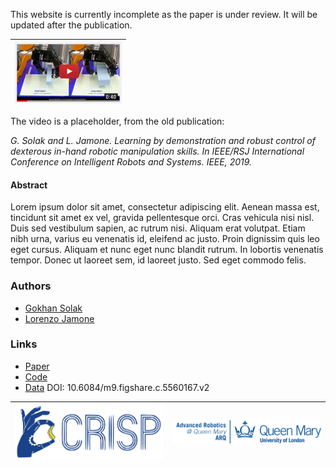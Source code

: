 
This website is currently incomplete as the paper is under review. It will be updated after the publication.

| [![Youtube video](youtube-preview.png)](http://www.youtube.com/watch?v=BsC-uR-y08Q) |
| :---: |

The video is a placeholder, from the old publication:

*G. Solak and L. Jamone. Learning by demonstration and robust control of dexterous in-hand robotic manipulation skills. In IEEE/RSJ International Conference on Intelligent Robots and Systems. IEEE, 2019.*

#### Abstract
Lorem ipsum dolor sit amet, consectetur adipiscing elit. Aenean massa est, tincidunt sit amet ex vel, gravida pellentesque orci. Cras vehicula nisi nisl. Duis sed vestibulum sapien, ac rutrum nisi. Aliquam erat volutpat. Etiam nibh urna, varius eu venenatis id, eleifend ac justo. Proin dignissim quis leo eget cursus. Aliquam et nunc eget nunc blandit rutrum. In lobortis venenatis tempor. Donec ut laoreet sem, id laoreet justo. Sed eget commodo felis.

### Authors
* [Gokhan Solak](https://scholar.google.com/citations?user=yuOV2TQAAAAJ&hl=en)
* [Lorenzo Jamone](https://scholar.google.com/citations?hl=en&user=glrd-2AAAAAJ)

### Links
* [Paper](paper.md)
* [Code](https://github.com/gokhansolak/haptic-exploration-for-dexterous-manipulation-2021)
* [Data](https://doi.org/10.6084/m9.figshare.c.5560167.v2) DOI: 10.6084/m9.figshare.c.5560167.v2

| [![CRISP](crisp-logo.svg)](https://lorejam.wixsite.com/crisp) | [![ARQ](QMUL_ARQ_logo.png)](https://www.robotics.qmul.ac.uk/) |
|--- | --- |
